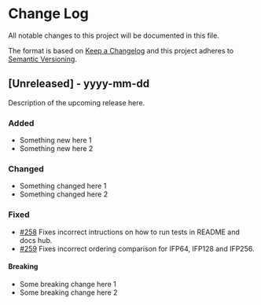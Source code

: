 # Change Log

All notable changes to this project will be documented in this file.

The format is based on [Keep a Changelog](http://keepachangelog.com/)
and this project adheres to [Semantic Versioning](http://semver.org/).

## [Unreleased] - yyyy-mm-dd

Description of the upcoming release here.

### Added

- Something new here 1
- Something new here 2

### Changed

- Something changed here 1
- Something changed here 2

### Fixed

- [#258](https://github.com/FuelLabs/sway-libs/pull/258) Fixes incorrect intructions on how to run tests in README and docs hub.
- [#259](https://github.com/FuelLabs/sway-libs/pull/259) Fixes incorrect ordering comparison for IFP64, IFP128 and IFP256.

#### Breaking

- Some breaking change here 1
- Some breaking change here 2
